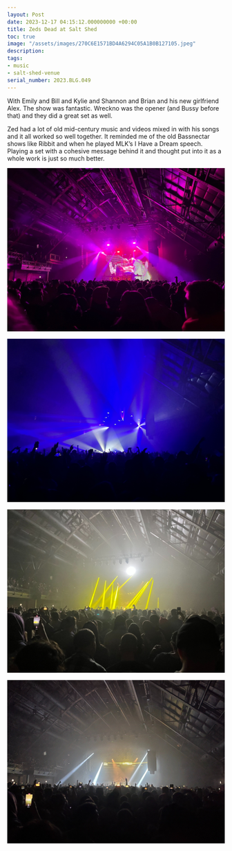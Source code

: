 ```yaml
---
layout: Post
date: 2023-12-17 04:15:12.000000000 +00:00
title: Zeds Dead at Salt Shed
toc: true
image: "/assets/images/270C6E1571BD4A6294C05A1B0B127105.jpeg"
description:
tags:
- music
- salt-shed-venue
serial_number: 2023.BLG.049
---
```

With Emily and Bill and Kylie and Shannon and Brian and his new girlfriend Alex\. 
The show was fantastic\. Wreckno was the opener (and Bussy before that) and they did a great set as well\. 

Zed had a lot of old mid\-century music and videos mixed in with his songs and it all worked so well together\. It reminded me of the old Bassnectar shows like Ribbit and when he played MLK’s I Have a Dream speech\. Playing a set with a cohesive message behind it and thought put into it as a whole work is just so much better\.

![](/assets/images/0035A5D021CB4F1F8DA1ACD594266DD3.jpeg)

![](/assets/images/2B83C5018600427AAC8E63B23C779504.jpeg)

![](/assets/images/C15C337F28D24B4E9EF6A394131DF2C6.jpeg)

![](/assets/images/D1ABEEA313AB4792AD4E4124828FA28B.jpeg)
